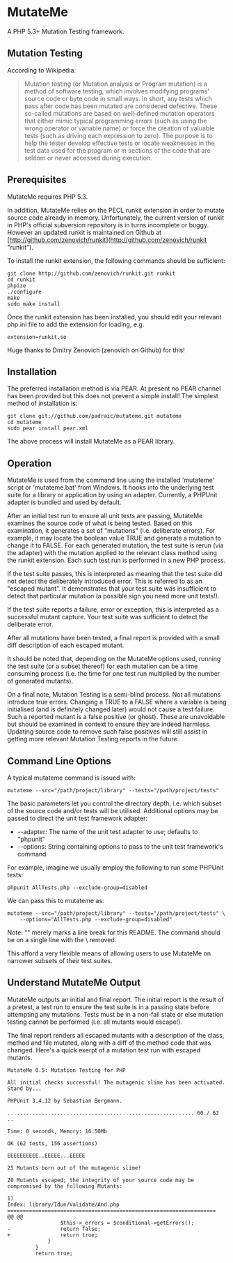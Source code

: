 MutateMe
========

A PHP 5.3+ Mutation Testing framework.

Mutation Testing
----------------

According to Wikipedia:

>Mutation testing (or Mutation analysis or Program mutation) is a method of
>software testing, which involves modifying programs' source code or byte code
>in small ways. In short, any tests which pass after code has been mutated
>are considered defective. These so-called mutations are based on well-defined
>mutation operators that either mimic typical programming errors (such as using
>the wrong operator or variable name) or force the creation of valuable tests
>(such as driving each expression to zero). The purpose is to help the tester
>develop effective tests or locate weaknesses in the test data used for the
>program or in sections of the code that are seldom or never accessed during
>execution.

Prerequisites
-------------

MutateMe requires PHP 5.3.

In addition, MutateMe relies on the PECL runkit extension in order to mutate
source code already in memory. Unfortunately, the current version of runkit
in PHP's official subversion repository is in turns incomplete or buggy. However
an updated runkit is maintained on Github at
[http://github.com/zenovich/runkit](http://github.com/zenovich/runkit "runkit").

To install the runkit extension, the following commands should be sufficient:

    git clone http://github.com/zenovich/runkit.git runkit
    cd runkit
    phpize
    ./configure
    make
    sudo make install

Once the runkit extension has been installed, you should edit your relevant
php.ini file to add the extension for loading, e.g.

    extension=runkit.so

Huge thanks to Dmitry Zenovich (zenovich on Github) for this!


Installation
------------

The preferred installation method is via PEAR. At present no PEAR channel
has been provided but this does not prevent a simple install! The simplest
method of installation is:

    git clone git://github.com/padraic/mutateme.git mutateme
    cd mutateme
    sudo pear install pear.xml

The above process will install MutateMe as a PEAR library.

Operation
---------

MutateMe is used from the command line using the installed 'mutateme' script
or 'mutateme.bat' from Windows. It hooks into the underlying test suite for
a library or application by using an adapter. Currently, a PHPUnit adapter is
bundled and used by default.

After an initial test run to ensure all unit tests are passing, MutateMe
examines the source code of what is being tested. Based on this examination,
it generates a set of "mutations" (i.e. deliberate errors). For example, it may
locate the boolean value TRUE and generate a mutation to change it to FALSE.
For each generated mutation, the test suite is rerun (via the adapter) with the
mutation applied to the relevant class method using the runkit extension. Each
such test run is performed in a new PHP process.

If the test suite passes, this is interpreted as meaning that the test suite
did not detect the deliberately introduced error. This is referred to as an
"escaped mutant". It demonstrates that your test suite was insufficient to
detect that particular mutation (a possible sign you need more unit tests!).

If the test suite reports a failure, error or exception, this is interpreted as
a successful mutant capture. Your test suite was sufficient to detect the
deliberate error.

After all mutations have been tested, a final report is provided with a small
diff description of each escaped mutant.

It should be noted that, depending on the MutateMe options used, running the
test suite (or a subset thereof) for each mutation can be a time consuming
process (i.e. the time for one test run multiplied by the number of generated
mutants).

On a final note, Mutation Testing is a semi-blind process. Not all mutations
introduce true errors. Changing a TRUE to a FALSE where a variable is being
initialised (and is definitely changed later) would not cause a test failure.
Such a reported mutant is a false positive (or ghost). These are unavoidable
but should be examined in context to ensure they are indeed harmless. Updating
source code to remove such false positives will still assist in getting more
relevant Mutation Testing reports in the future.

Command Line Options
--------------------

A typical mutateme command is issued with:

    mutateme --src="/path/project/library" --tests="/path/project/tests"
    
The basic parameters let you control the directory depth, i.e. which subset of
the source code and/or tests will be utilised. Additional options may be passed
to direct the unit test framework adapter:

* --adapter: The name of the unit test adapter to use; defaults to "phpunit"
* --options: String containing options to pass to the unit test framework's command

For example, imagine we usually employ the following to run some PHPUnit tests:

    phpunit AllTests.php --exclude-group=disabled
    
We can pass this to mutateme as:

    mutateme --src="/path/project/library" --tests="/path/project/tests" \
        --options="AllTests.php --exclude-group=disabled"
        
Note: "\" merely marks a line break for this README. The command should be on
a single line with the \ removed.

This afford a very flexible means of allowing users to use MutateMe on narrower
subsets of their test suites.

Understand MutateMe Output
--------------------------

MutateMe outputs an initial and final report. The initial report is the result
of a pretest, a test run to ensure the test suite is in a passing state before
attempting any mutations. Tests must be in a non-fail state or else mutation
testing cannot be performed (i.e. all mutants would escape!).

The final report renders all escaped mutants with a description of the class,
method and file mutated, along with a diff of the method code that was
changed. Here's a quick exerpt of a mutation test run with escaped mutants.

    MutateMe 0.5: Mutation Testing for PHP

    All initial checks successful! The mutagenic slime has been activated. Stand by...

    PHPUnit 3.4.12 by Sebastian Bergmann.

    ............................................................ 60 / 62
    ..

    Time: 0 seconds, Memory: 16.50Mb

    OK (62 tests, 156 assertions)

    EEEEEEEEEE..EEEEE...EEEEE

    25 Mutants born out of the mutagenic slime!

    20 Mutants escaped; the integrity of your source code may be compromised by the following Mutants:

    1) 
    Index: library/Idun/Validate/And.php
    ===================================================================
    @@ @@
                     $this->_errors = $conditional->getErrors();
    -                return false;
    +                return true;
                 }
             }
             return true;


    


